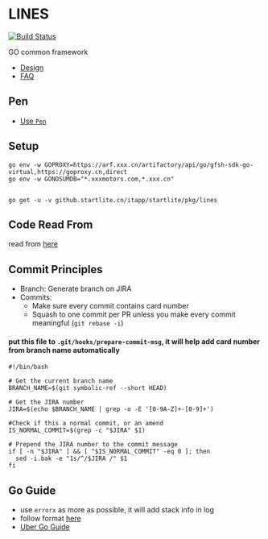 # LINES
[![Build Status](https://jenkins-gf3.xxx.cn/buildStatus/icon?job=GF3MOS-lines%2Fmain)](https://jenkins-gf3.xxx.cn/view/MOS/job/GF3MOS-lines/job/main/)


GO common framework

* [Design](./design.md)
* [FAQ](./FAQ.md)
  
## Pen
* [Use `Pen`](./tools/pen/README.md)

## Setup

```
go env -w GOPROXY=https://arf.xxx.cn/artifactory/api/go/gfsh-sdk-go-virtual,https://goproxy.cn,direct
go env -w GONOSUMDB="*.xxxmotors.com,*.xxx.cn"


go get -u -v github.startlite.cn/itapp/startlite/pkg/lines
```


## Code Read From

read from [here](example/petstorebyhand/cmd/petstore.pen.go)

## Commit Principles
* Branch: Generate branch on JIRA
* Commits:
  * Make sure every commit contains card number
  * Squash to one commit per PR unless you make every commit meaningful (`git rebase -i`)

#### put this file to `.git/hooks/prepare-commit-msg`, it will help add card number from branch name automatically

```
#!/bin/bash

# Get the current branch name
BRANCH_NAME=$(git symbolic-ref --short HEAD)

# Get the JIRA number
JIRA=$(echo $BRANCH_NAME | grep -o -E '[0-9A-Z]+-[0-9]+')

#Check if this a normal commit, or an amend
IS_NORMAL_COMMIT=$(grep -c "$JIRA" $1)

# Prepend the JIRA number to the commit message
if [ -n "$JIRA" ] && [ "$IS_NORMAL_COMMIT" -eq 0 ]; then
  sed -i.bak -e "1s/^/$JIRA /" $1
fi
```

## Go Guide
* use `errorx` as more as possible, it will add stack info in log
* follow format [here](./tools/importformat/README.md)
* [Uber Go Guide](https://github.com/uber-go/guide)

